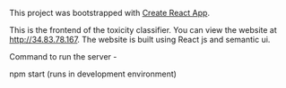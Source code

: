 This project was bootstrapped with [Create React App](https://github.com/facebookincubator/create-react-app).

This is the frontend of the toxicity classifier. You can view the website at http://34.83.78.167.
The website is built using React js and semantic ui.

Command to run the server -

npm start (runs in development environment)
